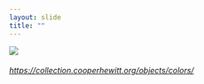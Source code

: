 ```yaml
---
layout: slide
title: ""
---
```



<section>
<a class="stretch" href="https://collection.cooperhewitt.org/objects/colors/"><img class="rotate-left" src="{{ site.baseurl }}/assets/images/color.png"></a>
<h6 class="rotate-left"><a class="external" href="https://collection.cooperhewitt.org/objects/colors/">https://collection.cooperhewitt.org/objects/colors/</a></h6>
</section>